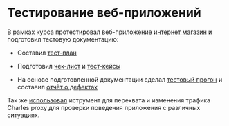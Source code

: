 # Тестирование веб-приложений
В рамках курса протестировал веб-приложение [интернет магазин](https://demoshopping.ru/) и подготовил тестовую документацию:

- Составил [тест-план](https://docs.google.com/spreadsheets/d/1zRMdYDLSodr9Dqr2-GllPg-JNuMIBnv2im27iIGYlH0/edit?usp=sharing) 

- Подготовил [чек-лист](https://docs.google.com/spreadsheets/d/1g_aWjd-ikdDJmyzsuvHONihdAf3bWKsN0Di4unSBWQY/edit?usp=sharing) и [тест-кейсы](https://github.com/asavv1n/web/blob/main/%D0%A2%D0%B5%D1%81%D1%82%20%D0%BA%D0%B5%D0%B9%D1%81%D1%8B%20%D0%BA%D0%BE%D1%80%D0%B7%D0%B8%D0%BD%D1%8B%20%D0%B8%20%D0%BE%D0%BF%D0%BB%D0%B0%D1%82%D1%8B%20G8-2024-09-03.pdf) 

- На основе подготовленной документации сделал [тестовый прогон](https://github.com/asavv1n/web/blob/main/G8-Express%2Brun%2B2024_09_07.pdf) и составил [отчёт о дефектах](https://docs.google.com/spreadsheets/d/125W_fmO18oq4XOSY9UPkhnnkfH46A2Hb/edit?usp=sharing&ouid=114018588172278355978&rtpof=true&sd=true)

Так же [использовал](https://github.com/asavv1n/web/blob/main/%D0%9F%D0%B5%D1%80%D0%B5%D1%85%D0%B2%D0%B0%D1%82%D1%8B%D0%B2%D0%B0%D0%B5%D0%BC%20%D0%B8%20%D0%B8%D0%B7%D0%BC%D0%B5%D0%BD%D1%8F%D0%B5%D0%BC%20%D1%82%D1%80%D0%B0%D1%84%D0%B8%D0%BA%20Charles%20%D0%9F%D0%9A.mp4) иструмент для перехвата и изменения трафика Charles proxy для проверки поведения приложения с различных ситуациях.
